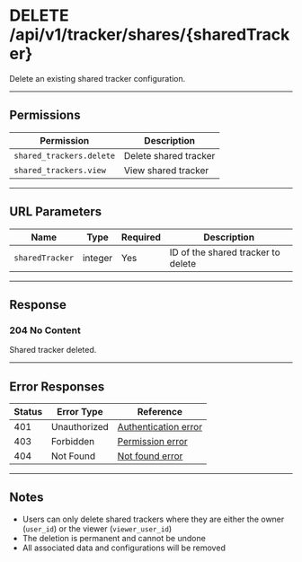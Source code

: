 # DELETE /api/v1/tracker/shares/{sharedTracker}

Delete an existing shared tracker configuration.


---

## Permissions
| Permission                 | Description                |
|----------------------------|----------------------------|
| `shared_trackers.delete`   | Delete shared tracker      |
| `shared_trackers.view`     | View shared tracker        |

---

## URL Parameters
| Name            | Type    | Required | Description                    |
|-----------------|---------|----------|--------------------------------|
| `sharedTracker` | integer | Yes      | ID of the shared tracker to delete |

---

## Response

### 204 No Content
Shared tracker deleted.

---

## Error Responses
| Status | Error Type         | Reference                                                      |
|--------|--------------------|----------------------------------------------------------------|
| 401    | Unauthorized       | [Authentication error](../../_globals/authentication-errors.md) |
| 403    | Forbidden          | [Permission error](../../_globals/permission-errors.md)         |
| 404    | Not Found          | [Not found error](../../_globals/not-found-errors.md)           |

---

## Notes

- Users can only delete shared trackers where they are either the owner (`user_id`) or the viewer (`viewer_user_id`)
- The deletion is permanent and cannot be undone
- All associated data and configurations will be removed
